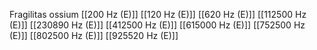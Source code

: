 Fragilitas ossium
[[200 Hz (E)]]
[[120 Hz (E)]]
[[620 Hz (E)]]
[[112500 Hz (E)]]
[[230890 Hz (E)]]
[[412500 Hz (E)]]
[[615000 Hz (E)]]
[[752500 Hz (E)]]
[[802500 Hz (E)]]
[[925520 Hz (E)]]
